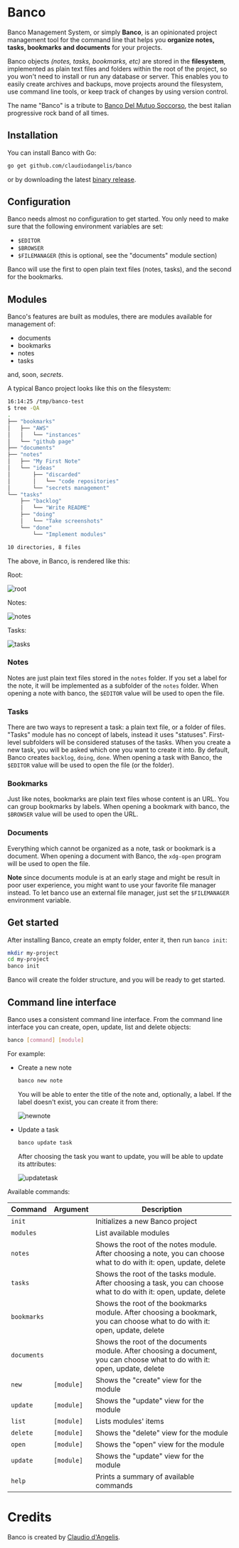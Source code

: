 # Banco

Banco Management System, or simply **Banco**, is an opinionated project management tool for the command line that helps you **organize notes, tasks, bookmarks and documents** for your projects.

Banco objects _(notes, tasks, bookmarks, etc)_ are stored in the **filesystem**, implemented as plain text files and folders within the root of the project, so you won't need to install or run any database or server. This enables you to easily create archives and backups, move projects around the filesystem, use command line tools, or keep track of changes by using version control. 

The name "Banco" is a tribute to [Banco Del Mutuo Soccorso](http://www.progarchives.com/artist.asp?id=36), the best italian progressive rock band of all times.


## Installation

You can install Banco with Go:
```sh
go get github.com/claudiodangelis/banco
```

or by downloading the latest [binary release](https://github.com/claudiodangelis/banco/releases).

## Configuration

Banco needs almost no configuration to get started. You only need to make sure that the following environment variables are set:

- `$EDITOR`
- `$BROWSER`
- `$FILEMANAGER` (this is optional, see the "documents" module section)

Banco will use the first to open plain text files (notes, tasks), and the second for the bookmarks.

## Modules

Banco's features are built as modules, there are modules available for management of:
- documents
- bookmarks
- notes
- tasks

and, soon, _secrets_.

A typical Banco project looks like this on the filesystem: 

```sh
16:14:25 /tmp/banco-test
$ tree -QA
.
├── "bookmarks"
│   ├── "AWS"
│   │   └── "instances"
│   └── "github page"
├── "documents"
├── "notes"
│   ├── "My First Note"
│   └── "ideas"
│       ├── "discarded"
│       │   └── "code repositories"
│       └── "secrets management"
└── "tasks"
    ├── "backlog"
    │   └── "Write README"
    ├── "doing"
    │   └── "Take screenshots"
    └── "done"
        └── "Implement modules"

10 directories, 8 files

```
The above, in Banco, is rendered like this:

Root:

![root](screenshots/banco.png)

Notes:

![notes](screenshots/notes.png)

Tasks:

![tasks](screenshots/tasks.png)


### Notes

Notes are just plain text files stored in the `notes` folder. If you set a label for the note, it will be implemented as a subfolder of the `notes` folder.  When opening a note with banco, the `$EDITOR` value will be used to open the file.


### Tasks

There are two ways to represent a task: a plain text file, or a folder of files. "Tasks" module has no concept of labels, instead it uses "statuses". First-level subfolders will be considered statuses of the tasks. When you create a new task, you will be asked which one you want to create it into. By default, Banco creates `backlog`, `doing`, `done`. When opening a task with Banco, the `$EDITOR` value will be used to open the file (or the folder).


### Bookmarks


Just like notes, bookmarks are plain text files whose content is an URL. You can group bookmarks by labels. When opening a bookmark with banco, the `$BROWSER` value will be used to open the URL.

### Documents

Everything which cannot be organized as a note, task or bookmark is a document. When opening a document with Banco, the `xdg-open` program will be used to open the file.

**Note** since documents module is at an early stage and might be result in poor user experience, you might want to use your favorite file manager instead. To let banco use an external file manager, just set the `$FILEMANAGER` environment variable.

## Get started

After installing Banco, create an empty folder, enter it, then run `banco init`:

```sh
mkdir my-project
cd my-project
banco init
```

Banco will create the folder structure, and you will be ready to get started.

## Command line interface

Banco uses a consistent command line interface. From the command line interface you can create, open, update, list and delete objects:

```sh
banco [command] [module]
```

For example:

- Create a new note

    ```sh
    banco new note
    ```

    You will be able to enter the title of the note and, optionally, a label. If the label doesn't exist, you can create it from there:

    ![newnote](screenshots/newnote.png)

- Update a task

    ```sh
    banco update task
    ```

    After choosing the task you want to update, you will be able to update its attributes:

    ![updatetask](screenshots/updatetask.png)


Available commands:

| Command | Argument |Description |
| ---| --- | --- |
| `init` | | Initializes a new Banco project |
| `modules` | | List available modules |
| `notes` | | Shows the root of the notes module. After choosing a note, you can choose what to do with it: open, update, delete |
| `tasks` | | Shows the root of the tasks module. After choosing a task, you can choose what to do with it: open, update, delete |
| `bookmarks` | | Shows the root of the bookmarks module. After choosing a bookmark, you can choose what to do with it: open, update, delete |
| `documents` | | Shows the root of the documents module. After choosing a document, you can choose what to do with it: open, update, delete |
| `new` | `[module]` | Shows the "create" view for the module |
| `update` | `[module]` | Shows the "update" view for the module |
| `list` | `[module]` | Lists modules' items |
| `delete` | `[module]` | Shows the "delete" view for the module |
| `open` | `[module]` | Shows the "open" view for the module |
| `update` | `[module]` | Shows the "update" view for the module |
| `help` | | Prints a summary of available commands |



# Credits

Banco is created by [Claudio d'Angelis](https://claudiodangelis.com). 
